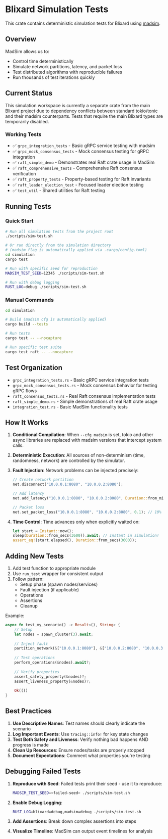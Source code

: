 # Blixard Simulation Tests

This crate contains deterministic simulation tests for Blixard using [madsim](https://github.com/madsim-rs/madsim).

## Overview

MadSim allows us to:
- Control time deterministically
- Simulate network partitions, latency, and packet loss
- Test distributed algorithms with reproducible failures
- Run thousands of test iterations quickly

## Current Status

This simulation workspace is currently a separate crate from the main Blixard project due to dependency conflicts between standard tokio/tonic and their madsim counterparts. Tests that require the main Blixard types are temporarily disabled.

### Working Tests
- ✅ `grpc_integration_tests` - Basic gRPC service testing with madsim
- ✅ `grpc_mock_consensus_tests` - Mock consensus testing for gRPC integration
- ✅ `raft_simple_demo` - Demonstrates real Raft crate usage in MadSim
- ✅ `raft_comprehensive_tests` - Comprehensive Raft consensus verification
- ✅ `raft_property_tests` - Property-based testing for Raft invariants
- ✅ `raft_leader_election_test` - Focused leader election testing
- ✅ `test_util` - Shared utilities for Raft testing

## Running Tests

### Quick Start

```bash
# Run all simulation tests from the project root
./scripts/sim-test.sh

# Or run directly from the simulation directory
# (madsim flag is automatically applied via .cargo/config.toml)
cd simulation
cargo test

# Run with specific seed for reproduction
MADSIM_TEST_SEED=12345 ./scripts/sim-test.sh

# Run with debug logging
RUST_LOG=debug ./scripts/sim-test.sh
```

### Manual Commands

```bash
cd simulation

# Build (madsim cfg is automatically applied)
cargo build --tests

# Run tests
cargo test -- --nocapture

# Run specific test suite
cargo test raft -- --nocapture
```

## Test Organization

- `grpc_integration_tests.rs` - Basic gRPC service integration tests
- `grpc_mock_consensus_tests.rs` - Mock consensus behavior for testing gRPC flows
- `raft_consensus_tests.rs` - Real Raft consensus implementation tests
- `raft_simple_demo.rs` - Simple demonstrations of real Raft crate usage
- `integration_test.rs` - Basic MadSim functionality tests

## How It Works

1. **Conditional Compilation**: When `--cfg madsim` is set, tokio and other async libraries are replaced with madsim versions that intercept system calls.

2. **Deterministic Execution**: All sources of non-determinism (time, randomness, network) are controlled by the simulator.

3. **Fault Injection**: Network problems can be injected precisely:
   ```rust
   // Create network partition
   net.disconnect("10.0.0.1:8080", "10.0.0.2:8080");
   
   // Add latency
   net.add_latency("10.0.0.1:8080", "10.0.0.2:8080", Duration::from_millis(50));
   
   // Packet loss
   net.set_packet_loss("10.0.0.1:8080", "10.0.0.2:8080", 0.1); // 10% loss
   ```

4. **Time Control**: Time advances only when explicitly waited on:
   ```rust
   let start = Instant::now();
   sleep(Duration::from_secs(3600)).await; // Instant in simulation!
   assert_eq!(start.elapsed(), Duration::from_secs(3600));
   ```

## Adding New Tests

1. Add test function to appropriate module
2. Use `run_test` wrapper for consistent output
3. Follow pattern:
   - Setup phase (spawn nodes/services)
   - Fault injection (if applicable)
   - Operations
   - Assertions
   - Cleanup

Example:
```rust
async fn test_my_scenario() -> Result<(), String> {
    // Setup
    let nodes = spawn_cluster(3).await;
    
    // Inject fault
    partition_network(&["10.0.0.1:8080"], &["10.0.0.2:8080", "10.0.0.3:8080"]);
    
    // Test operations
    perform_operations(&nodes).await?;
    
    // Verify properties
    assert_safety_property(&nodes)?;
    assert_liveness_property(&nodes)?;
    
    Ok(())
}
```

## Best Practices

1. **Use Descriptive Names**: Test names should clearly indicate the scenario
2. **Log Important Events**: Use `tracing::info!` for key state changes
3. **Test Both Safety and Liveness**: Verify nothing bad happens AND progress is made
4. **Clean Up Resources**: Ensure nodes/tasks are properly stopped
5. **Document Expectations**: Comment what properties you're testing

## Debugging Failed Tests

1. **Reproduce with Seed**: Failed tests print their seed - use it to reproduce:
   ```bash
   MADSIM_TEST_SEED=<failed-seed> ./scripts/sim-test.sh
   ```

2. **Enable Debug Logging**:
   ```bash
   RUST_LOG=blixard=debug,madsim=debug ./scripts/sim-test.sh
   ```

3. **Add Assertions**: Break down complex assertions into steps

4. **Visualize Timeline**: MadSim can output event timelines for analysis